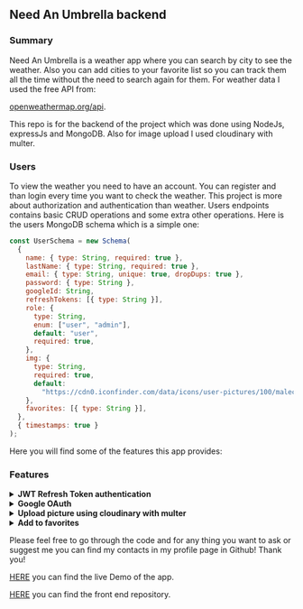 ## Need An Umbrella backend

### Summary

<p>Need An Umbrella is a weather app where you can search by city to see the weather. Also you can add cities to your favorite list so you can track them all the time without
the need to search again for them. For weather data I used the free API from: </p>

[openweathermap.org/api](https://openweathermap.org/api).

<p>This repo is for the backend of the project which was done using NodeJs, expressJs and MongoDB. Also for image upload I used cloudinary with multer. </p>

### Users

<p>To view the weather you need to have an account. You can register and than login every time you want to check the weather. This project is more about authorization and authentication than weather. Users endpoints contains basic CRUD operations and some extra other operations. Here is the users MongoDB schema which is a simple one: </p>

```javascript
const UserSchema = new Schema(
  {
    name: { type: String, required: true },
    lastName: { type: String, required: true },
    email: { type: String, unique: true, dropDups: true },
    password: { type: String },
    googleId: String,
    refreshTokens: [{ type: String }],
    role: {
      type: String,
      enum: ["user", "admin"],
      default: "user",
      required: true,
    },
    img: {
      type: String,
      required: true,
      default:
        "https://cdn0.iconfinder.com/data/icons/user-pictures/100/malecostume-512.png",
    },
    favorites: [{ type: String }],
  },
  { timestamps: true }
);
```

<p>
Here you will find some of the features this app provides:
</p>

### Features

<details>

<summary><b> JWT Refresh Token authentication</b></summary>
<br/>

<p>In this project I use JWT authentication and authorization. I am using also Refresh Token technology and I use cookies to store the access token and refresh token. I also store the refresh token in database just in case you login with the same user from different devices. The access token lifespan is 1 week where for refresh token is only 15 minutes.</p>
<p>Here you have the generation and verification of JWT using JWT secret for access token and JWT refresh secret for refresh token. </p>

```javascript
const generateJWT = (payload, secret) =>
  new Promise((res, rej) =>
    jwt.sign(
      payload,
      secret,
      { expiresIn: secret === process.env.JWT_SECRET ? "15m" : "1 week" },
      (err, token) => {
        if (err) rej(err);
        res(token);
      }
    )
  );

const verifyJWT = (token, secret) =>
  new Promise((res, rej) =>
    jwt.verify(token, secret, (err, decoded) => {
      if (err) rej(err);
      res(decoded);
    })
  );
```

<p>Here is the logic for refresh token.</p>

```javascript
const refreshToken = async (oldRefreshToken) => {
  const decoded = await verifyJWT(
    oldRefreshToken,
    process.env.RERFRESH_JWT_SECRET
  );
  const user = await UserModel.findOne({ _id: decoded._id });
  if (!user) {
    throw new Error("Access to this action is forbidden for this user");
  }

  const currentRefreshToken = user.refreshTokens.find(
    (token) => token === oldRefreshToken
  );

  if (!currentRefreshToken) {
    throw new Error("Refresh token is wrong");
  }

  const newAccessToken = await generateJWT(
    { _id: user._id },
    process.env.JWT_SECRET
  );
  const newRefreshToken = await generateJWT(
    { _id: user._id },
    process.env.RERFRESH_JWT_SECRET
  );

  user.refreshTokens[user.refreshTokens.indexOf(currentRefreshToken)] =
    newRefreshToken;

  await user.updateOne({ refreshTokens: user.refreshTokens });

  return { accessToken: newAccessToken, refreshToken: newRefreshToken };
};

router.post("/refreshToken", async (req, res, next) => {
  const oldRefreshToken = req.cookies.refreshToken;

  if (!oldRefreshToken) {
    const err = new Error("Refresh token is missing");
    err.httpStatusCode = 400;
    next(err);
  } else {
    try {
      const tokens = await refreshToken(oldRefreshToken);

      res.cookie("accessToken", tokens.accessToken, {
        httpOnly: true,
        path: "/",
        secure: true,
        sameSite: "none",
      });

      res.cookie("refreshToken", tokens.refreshToken, {
        httpOnly: true,
        path: "/users/refreshToken",
        secure: true,
        sameSite: "none",
      });

      res.send("OK");
    } catch (error) {
      console.log(error);
      const err = new Error(error);
      err.httpStatusCode = 403;
      next(err);
    }
  }
});
```

[HERE](https://github.com/Ermal-code/NeedUmbrella-backend/tree/master/src/utils/auth) you can find the full code and logic for authorization and authentication!

</details>

<details>

<summary><b> Google OAuth</b></summary>

<p>You can also login with google in this app, here I am using google oAuth 2.0 through the passport. Here is the code for how i get the user from google integrated in my database and than you can change or do whatever you want with the information.</p>

```javascript
passport.use(
  "google",
  new GoogleStrategy(
    {
      clientID: process.env.GOOGLE_ID,
      clientSecret: process.env.GOOGLE_SECRET,
      callbackURL: `${process.env.BE_URL}/users/googleRedirect`,
    },
    async (requset, accessToken, refreshToken, profile, done) => {
      const newUser = {
        googleId: profile.id,
        name: profile.name.givenName,
        lastName: profile.name.familyName,
        email: profile.emails[0].value,
        img: profile.photos[0].value,
        refreshTokens: [],
      };

      try {
        const user = await UserModel.findOne({ googleId: profile.id });

        if (user) {
          const tokens = await authenticateUser(user);
          done(null, { user, tokens });
        } else {
          const createdUser = new UserModel(newUser);
          await createdUser.save();
          const tokens = await authenticateUser(createdUser);
          done(null, { user: createdUser, tokens });
        }
      } catch (error) {
        done(error);
      }
    }
  )
);
```

</details>

<details>

<summary><b>Upload picture using cloudinary with multer </b></summary>

<p>You can change your profile picture and to do that i am using the multer middleware in combination with cloudinary for storage.</p>

<p>Here you have snippets of code for cloudinary configuration and the upload picture endpoint.</p>

```javascript
const cloudinary = require("cloudinary").v2;

cloudinary.config({
  cloud_name: process.env.CLOUD_NAME,
  api_key: process.env.API_KEY,
  api_secret: process.env.API_SECRET,
});

const cloudStorage = new CloudinaryStorage({
  cloudinary: cloudinary,
  params: {
    folder: "profile",
  },
});

const cloudMulter = multer({ storage: cloudStorage });

router.post(
  "/uploadPicture",
  authorizeUser,
  cloudMulter.single("picture"),
  async (req, res, next) => {
    try {
      const user = req.user;
      await user.updateOne({
        $set: {
          img: req.file.path,
        },
      });
      res.status(201).send(user);
    } catch (error) {
      console.log(error);
      next(error);
    }
  }
);
```

</details>

<details>

<summary><b>Add to favorites</b></summary>

<p>I will show you here the endpoints for adding and removing the city from favorite list.</p>

```javascript
router.post("/addToFav", authorizeUser, async (req, res, next) => {
  try {
    const user = req.user;

    await user.updateOne({ $addToSet: { favorites: req.body.favorite } });

    res.status(200).send(user);
  } catch (error) {
    console.log(error);
    next(error);
  }
});

router.post("/removeFromFav", authorizeUser, async (req, res, next) => {
  try {
    const user = req.user;

    await user.updateOne({ $pull: { favorites: req.body.favorite } });

    res.status(200).send(user);
  } catch (error) {
    console.log(error);
    next(error);
  }
});
```

</details>

<p>Please feel free to go through the code and for any thing you want to ask or suggest me you can find my contacts in my profile page in Github! Thank you!</p>

[HERE](https://need-umbrella.vercel.app/) you can find the live Demo of the app.

[HERE](https://github.com/Ermal-code/NeedUmbrella-frontend) you can find the front end repository.

